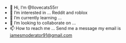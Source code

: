 - 👋 Hi, I’m @Ilovecats55rr
- 👀 I’m interested in ... Reddit and roblox
- 🌱 I’m currently learning ... 
- 💞️ I’m looking to collaborate on ...
- 📫 How to reach me ... Send me a message my email is jamesmoderator91@gmail.com

<!---
Ilovecats55rr/Ilovecats55rr is a ✨ special ✨ repository because its `README.md` (this file) appears on your GitHub profile.
You can click the Preview link to take a look at your changes.
--->
